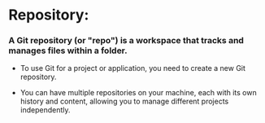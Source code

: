 # Repository: 

### A Git repository (or "repo") is a workspace that tracks and manages files within a folder.

- To use Git for a project or application, you need to create a new Git repository.

- You can have multiple repositories on your machine, each with its own history and content, allowing you to manage different projects independently.
